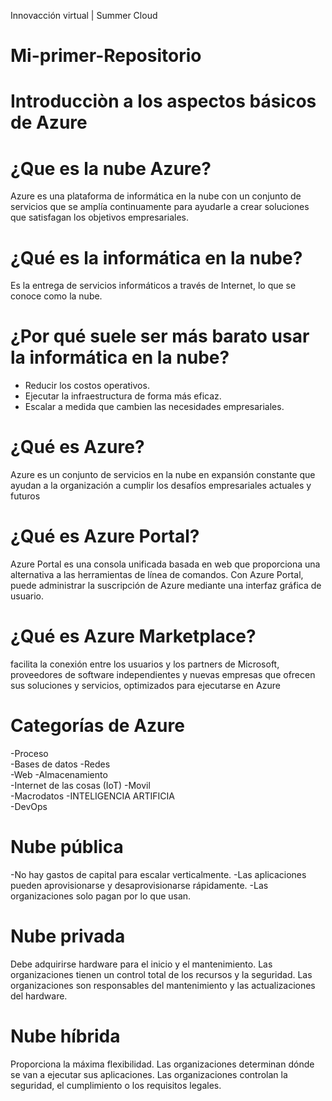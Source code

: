 Innovacción virtual | Summer Cloud
# Mi-primer-Repositorio



# Introducciòn a los aspectos básicos de Azure

# ¿Que es la nube Azure?
Azure es una plataforma de informática en la nube con un conjunto de servicios que se amplía continuamente para ayudarle a crear soluciones que satisfagan los objetivos empresariales.

# ¿Qué es la informática en la nube?
Es la entrega de servicios informáticos a través de Internet, lo que se conoce como la nube.

# ¿Por qué suele ser más barato usar la informática en la nube?
- Reducir los costos operativos.
- Ejecutar la infraestructura de forma más eficaz.
- Escalar a medida que cambien las necesidades empresariales.

# ¿Qué es Azure?
Azure es un conjunto de servicios en la nube en expansión constante que ayudan a la organización a cumplir los desafíos empresariales actuales y futuros

# ¿Qué es Azure Portal?
Azure Portal es una consola unificada basada en web que proporciona una alternativa a las herramientas de línea de comandos. Con Azure Portal, puede administrar la suscripción de Azure mediante una interfaz gráfica de usuario.

# ¿Qué es Azure Marketplace?
facilita la conexión entre los usuarios y los partners de Microsoft, proveedores de software independientes y nuevas empresas que ofrecen sus soluciones y servicios, optimizados para ejecutarse en Azure

# Categorías de Azure

-Proceso                                   
-Bases de datos
-Redes                                     
-Web
-Almacenamiento                            
-Internet de las cosas (IoT)
-Movil                                     
-Macrodatos
-INTELIGENCIA ARTIFICIA                   
-DevOps


# Nube pública
-No hay gastos de capital para escalar verticalmente.
-Las aplicaciones pueden aprovisionarse y desaprovisionarse rápidamente.
-Las organizaciones solo pagan por lo que usan.

# Nube privada
Debe adquirirse hardware para el inicio y el mantenimiento.
Las organizaciones tienen un control total de los recursos y la seguridad.
Las organizaciones son responsables del mantenimiento y las actualizaciones del hardware.

# Nube híbrida
Proporciona la máxima flexibilidad.
Las organizaciones determinan dónde se van a ejecutar sus aplicaciones.
Las organizaciones controlan la seguridad, el cumplimiento o los requisitos legales.

























